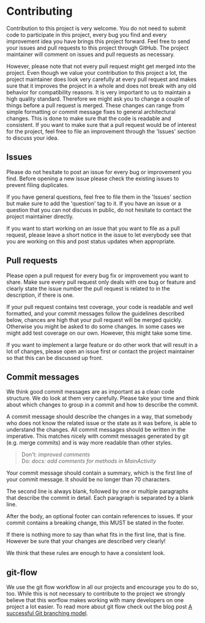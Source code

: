# Contributing

Contribution to this project is very welcome. You do not need to submit code to participate in this project, every bug you find and every improvement idea you have brings this project forward. Feel free to send your issues and pull requests to this project through GitHub. The project maintainer will comment on issues and pull requests as necessary.

However, please note that not every pull request might get merged into the project. Even though we value your contribution to this project a lot, the project maintainer does look very carefully at every pull request and makes sure that it improves the project in a whole and does not break with any old behavior for compatibility reasons. It is very important to us to maintain a high quality standard. Therefore we might ask you to change a couple of things before a pull request is merged. These changes can range from simple formatting or commit message fixes to general architectural changes. This is done to make sure that the code is readable and consistent. If you want to make sure that a pull request would be of interest for the project, feel free to file an improvement through the 'Issues' section to discuss your idea.


## Issues

Please do not hesitate to post an issue for every bug or improvement you find. Before opening a new issue please check the existing issues to prevent filing duplicates.

If you have general questions, feel free to file them in the 'Issues' section but make sure to add the 'question' tag to it. If you have an issue or a question that you can not discuss in public, do not hesitate to contact the project maintainer directly.

If you want to start working on an issue that you want to file as a pull request, please leave a short notice in the issue to let everybody see that you are working on this and post status updates when appropriate.


## Pull requests

Please open a pull request for every bug fix or improvement you want to share. Make sure every pull request only deals with one bug or feature and clearly state the issue number the pull request is related to in the description, if there is one.

If your pull request contains test coverage, your code is readable and well formatted, and your commit messages follow the guidelines described below, chances are high that your pull request will be merged quickly. Otherwise you might be asked to do some changes. In some cases we might add test coverage on our own. However, this might take some time.

If you want to implement a large feature or do other work that will result in a lot of changes, please open an issue first or contact the project maintainer so that this can be discussed up front.


## Commit messages

We think good commit messages are as important as a clean code structure. We do look at them very carefully. Please take your time and think about which changes to group in a commit and how to describe the commit.

A commit message should describe the changes in a way, that somebody who does not know the related issue or the state as it was before, is able to understand the changes. All commit messages should be written in the imperative. This matches nicely with commit messages generated by git (e.g. merge commits) and is way more readable than other styles.

> Don't: _improved comments_  
> Do: _docs: add comments for methods in MainActivity_

Your commit message should contain a summary, which is the first line of your commit message. It should be no longer than 70 characters.

The second line is always blank, followed by one or multiple paragraphs that describe the commit in detail. Each paragraph is separated by a blank line.

After the body, an optional footer can contain references to issues. If your commit contains a breaking change, this MUST be stated in the footer.

If there is nothing more to say than what fits in the first line, that is fine. However be sure that your changes are described very clearly!

We think that these rules are enough to have a consistent look.


## git-flow

We use the git flow workflow in all our projects and encourage you to do so, too. While this is not necessary to contribute to the project we strongly believe that this worflow makes working with many developers on one project a lot easier. To read more about git flow check out the blog post [A successful Git branching model](http://nvie.com/posts/a-successful-git-branching-model/).
